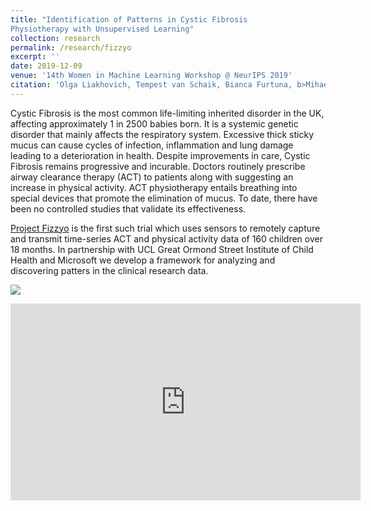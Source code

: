 ```yaml
---
title: "Identification of Patterns in Cystic Fibrosis
Physiotherapy with Unsupervised Learning"
collection: research
permalink: /research/fizzyo
excerpt: ''
date: 2019-12-09
venue: '14th Women in Machine Learning Workshop @ NeurIPS 2019'
citation: 'Olga Liakhovich, Tempest van Schaik, Bianca Furtuna, b>Mihaela Curmei</b>, Emma Raywood, Helen Douglas, Kunal Kapoor, Nicole Filipow ,Eleanor Main; 2019. &quot;Identification of Patterns in Cystic Fibrosis Physiotherapy with Unsupervised Learning&quot;.'
---
```


Cystic Fibrosis  is the most common life-limiting inherited disorder in the UK, affecting approximately 1 in 2500 babies born.  It is a systemic genetic disorder that mainly affects the respiratory system.  Excessive thick sticky mucus can cause cycles of infection, inflammation and lung damage leading to a deterioration in health.  Despite improvements in care, Cystic Fibrosis remains progressive and incurable. Doctors routinely prescribe airway clearance therapy (ACT) to patients along with suggesting an increase in physical activity.  ACT physiotherapy entails breathing into special devices that promote the elimination of mucus. To date, there have been no controlled studies that validate its effectiveness.

[Project Fizzyo](https://fizzyo.github.io/) is the first such trial which uses sensors to remotely capture and transmit time-series ACT and physical activity data of 160 children over 18 months. In partnership with UCL Great Ormond Street Institute of Child Health and Microsoft we develop a framework for analyzing and discovering patters in the clinical research data.


![](../../images/fizzyo.jpg)

<iframe width="560" height="315" src="https://www.youtube.com/embed/qm1pi6K1kS4" frameborder="0" allow="accelerometer; autoplay; encrypted-media; gyroscope; picture-in-picture" allowfullscreen></iframe>
